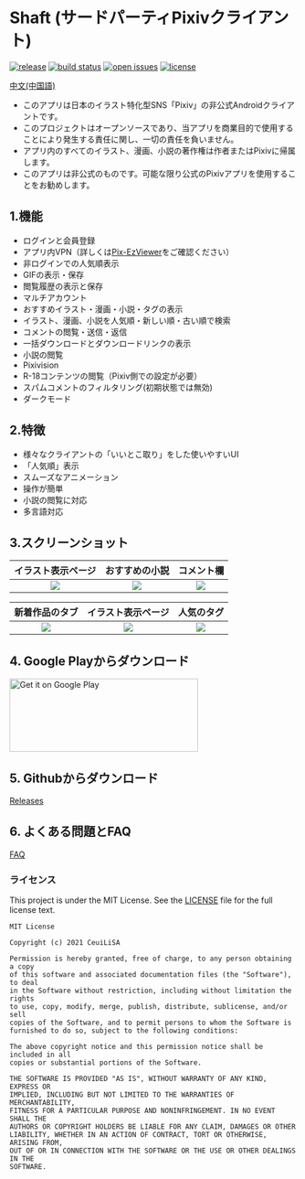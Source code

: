 # Shaft (サードパーティPixivクライアント)
[![release](https://img.shields.io/github/v/release/CeuiLiSA/Pixiv-Shaft)](https://github.com/CeuiLiSA/Pixiv-Shaft/releases/latest)
[![build status](https://img.shields.io/github/workflow/status/CeuiLiSA/Pixiv-Shaft/CI)](https://github.com/CeuiLiSA/Pixiv-Shaft/actions)
[![open issues](https://img.shields.io/github/issues/CeuiLiSA/Pixiv-Shaft?color=brightgreen)](https://github.com/CeuiLiSA/Pixiv-Shaft/issues?q=is%3Aopen+is%3Aissue)
[![license](https://img.shields.io/github/license/CeuiLiSA/Pixiv-Shaft)](https://github.com/CeuiLiSA/Pixiv-Shaft/blob/master/LICENSE)

[中文(中国語)](https://github.com/CeuiLiSA/Pixiv-Shaft/blob/README.md)

* このアプリは日本のイラスト特化型SNS「Pixiv」の非公式Androidクライアントです。
* このプロジェクトはオープンソースであり、当アプリを商業目的で使用することにより発生する責任に関し、一切の責任を負いません。
* アプリ内のすべてのイラスト、漫画、小説の著作権は作者またはPixivに帰属します。
* このアプリは非公式のものです。可能な限り公式のPixivアプリを使用することをお勧めします。

## 1.機能

* ログインと会員登録
* アプリ内VPN（詳しくは[Pix-EzViewer](https://github.com/Notsfsssf/Pix-EzViewer)をご確認ください）
* 非ログインでの人気順表示
* GIFの表示・保存
* 閲覧履歴の表示と保存
* マルチアカウント
* おすすめイラスト・漫画・小説・タグの表示
* イラスト、漫画、小説を人気順・新しい順・古い順で検索
* コメントの閲覧・送信・返信
* 一括ダウンロードとダウンロードリンクの表示
* 小説の閲覧
* Pixivision
* R-18コンテンツの閲覧（Pixiv側での設定が必要）
* スパムコメントのフィルタリング(初期状態では無効)
* ダークモード

## 2.特徴

* 様々なクライアントの「いいとこ取り」をした使いやすいUI
* 「人気順」表示
* スムーズなアニメーション
* 操作が簡単
* 小説の閲覧に対応
* 多言語対応

## 3.スクリーンショット


|イラスト表示ページ|おすすめの小説|コメント欄|
|:---:|:---:|:---:|
|![](https://github.com/CeuiLiSA/Pixiv-Shaft/blob/master/snap/ja/illust.jpg)|![](https://github.com/CeuiLiSA/Pixiv-Shaft/blob/master/snap/QQ20200106-1.jpg)|![](https://github.com/CeuiLiSA/Pixiv-Shaft/blob/master/snap/ja/comment.jpg)


|新着作品のタブ|イラスト表示ページ|人気のタグ|
|:---:|:---:|:---:|
|![](https://github.com/CeuiLiSA/Pixiv-Shaft/blob/master/snap/QQ20200106-3.jpg)|![](https://github.com/CeuiLiSA/Pixiv-Shaft/blob/master/snap/QQ20200106-4.jpg)|![](https://github.com/CeuiLiSA/Pixiv-Shaft/blob/master/snap/ja/hotTag.jpg)

## 4. Google Playからダウンロード

<a href="https://play.google.com/store/apps/details?id=ceui.lisa.pixiv">
    <img
        alt="Get it on Google Play"
        src="https://play.google.com/intl/en_us/badges/images/generic/en_badge_web_generic.png"
        width="330"
        height="128"
    />
</a>

## 5. Githubからダウンロード

[Releases](https://github.com/CeuiLiSA/Pixiv-Shaft/releases/latest)

## 6. よくある問題とFAQ

[FAQ](./FAQ.md)


### ライセンス

This project is under the MIT License. See the [LICENSE](LICENSE) file for the full license text.

```text
MIT License

Copyright (c) 2021 CeuiLiSA

Permission is hereby granted, free of charge, to any person obtaining a copy
of this software and associated documentation files (the "Software"), to deal
in the Software without restriction, including without limitation the rights
to use, copy, modify, merge, publish, distribute, sublicense, and/or sell
copies of the Software, and to permit persons to whom the Software is
furnished to do so, subject to the following conditions:

The above copyright notice and this permission notice shall be included in all
copies or substantial portions of the Software.

THE SOFTWARE IS PROVIDED "AS IS", WITHOUT WARRANTY OF ANY KIND, EXPRESS OR
IMPLIED, INCLUDING BUT NOT LIMITED TO THE WARRANTIES OF MERCHANTABILITY,
FITNESS FOR A PARTICULAR PURPOSE AND NONINFRINGEMENT. IN NO EVENT SHALL THE
AUTHORS OR COPYRIGHT HOLDERS BE LIABLE FOR ANY CLAIM, DAMAGES OR OTHER
LIABILITY, WHETHER IN AN ACTION OF CONTRACT, TORT OR OTHERWISE, ARISING FROM,
OUT OF OR IN CONNECTION WITH THE SOFTWARE OR THE USE OR OTHER DEALINGS IN THE
SOFTWARE.
```

